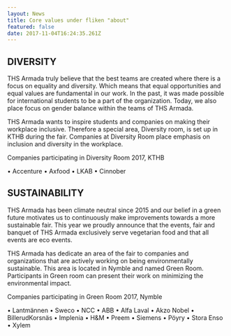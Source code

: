 ```yaml
---
layout: News
title: Core values under fliken "about"
featured: false
date: 2017-11-04T16:24:35.261Z
---
```

## DIVERSITY

THS Armada truly believe that the best teams are created where there is a focus on equality and diversity. Which means that equal opportunities and equal values are fundamental in our work. In the past, it was made possible for international students to be a part of the organization. Today, we also place focus on gender balance within the teams of THS Armada.

THS Armada wants to inspire students and companies on making their workplace inclusive. Therefore a special area, Diversity room, is set up in KTHB during the fair. Companies at Diversity Room place emphasis on inclusion and diversity in the workplace.

Companies participating in Diversity Room 2017, KTHB

• Accenture • Axfood • LKAB • Cinnober

## SUSTAINABILITY

THS Armada has been climate neutral since 2015 and our belief in a green future motivates us to continuously make improvements towards a more sustainable fair. This year we proudly announce that the events, fair and banquet of THS Armada exclusively serve vegetarian food and that all events are eco events.

THS Armada has dedicate an area of the fair to companies and organizations that are actively working on being environmentally sustainable. This area is located in Nymble and named Green Room. Participants in Green room can present their work on minimizing the environmental impact.

Companies participating in Green Room 2017, Nymble

• Lantmännen • Sweco • NCC • ABB • Alfa Laval • Akzo Nobel • BillerudKorsnäs • Implenia • H&M • Preem • Siemens • Pöyry • Stora Enso • Xylem
